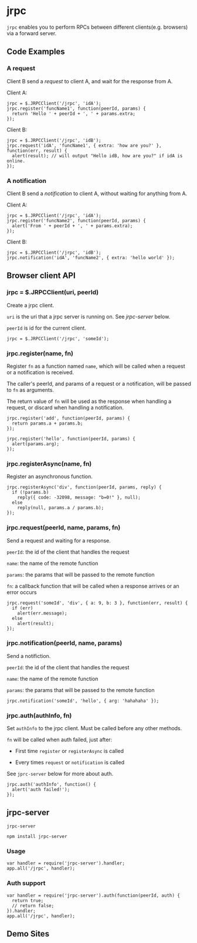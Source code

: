 # jrpc

`jrpc` enables you to perform RPCs between different clients(e.g. browsers) via a forward server.

## Code Examples

### A request

Client B send a *request* to client A, and wait for the response from A.

Client A:

    jrpc = $.JRPCClient('/jrpc', 'idA');
    jrpc.register('funcName1', function(peerId, params) {
      return 'Hello ' + peerId + ', ' + params.extra;
    });

Client B:

    jrpc = $.JRPCClient('/jrpc', 'idB');
    jrpc.request('idA', 'funcName1', { extra: 'how are you?' }, function(err, result) {
      alert(result); // will output "Hello idB, how are you?" if idA is online.
    });

### A notification

Client B send a *notification* to client A, without waiting for anything from A.

Client A:

    jrpc = $.JRPCClient('/jrpc', 'idA');
    jrpc.register('funcName2', function(peerId, params) {
      alert('From ' + peerId + ', ' + params.extra);
    });

Client B:

    jrpc = $.JRPCClient('/jrpc', 'idB');
    jrpc.notification('idA', 'funcName2', { extra: 'hello world' });

## Browser client API

### jrpc = $.JRPCClient(uri, peerId)

Create a jrpc client.

`uri` is the uri that a jrpc server is running on. See *jrpc-server* below.

`peerId` is id for the current client.

    jrpc = $.JRPCClient('/jrpc', 'someId');

### jrpc.register(name, fn)

Register `fn` as a function named `name`, which will be called when a request or a notification is received.

The caller's peerId, and params of a request or a notification, will be passed to `fn` as arguments.

The return value of `fn` will be used as the response when handling a request, or discard when handling a notification.

    jrpc.register('add', function(peerId, params) {
      return params.a + params.b;
    });

    jrpc.register('hello', function(peerId, params) {
      alert(params.arg);
    });

### jrpc.registerAsync(name, fn)

Register an asynchronous function.

    jrpc.registerAsync('div', function(peerId, params, reply) {
      if (!params.b)
        reply({ code: -32098, message: "b=0!" }, null);
      else
        reply(null, params.a / params.b);
    });

### jrpc.request(peerId, name, params, fn)

Send a request and waiting for a response.

`peerId`: the id of the client that handles the request

`name`: the name of the remote function

`params`: the params that will be passed to the remote function

`fn`: a callback function that will be called when a response arrives or an error occurs

    jrpc.request('someId', 'div', { a: 9, b: 3 }, function(err, result) {
      if (err)
        alert(err.message);
      else
        alert(result);
    });

### jrpc.notification(peerId, name, params)

Send a notifiction.

`peerId`: the id of the client that handles the request

`name`: the name of the remote function

`params`: the params that will be passed to the remote function

    jrpc.notification('someId', 'hello', { arg: 'hahahaha' });

### jrpc.auth(authInfo, fn)

Set `authInfo` to the jrpc client. Must be called before any other methods.

`fn` will be called when auth failed, just after:

* First time `register` or `registerAsync` is called

* Every times `request` or `notification` is called

See `jprc-server` below for more about auth.

    jrpc.auth('authInfo', function() {
      alert('auth failed!');
    });

## jrpc-server

`jrpc-server` 

    npm install jrpc-server

### Usage

    var handler = require('jrpc-server').handler;
    app.all('/jrpc', handler);

### Auth support

    var handler = require('jrpc-server').auth(function(peerId, auth) {
      return true;
      // return false;
    }).handler;
    app.all('/jrpc', handler);

## Demo Sites
